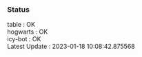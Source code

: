 ### Status


table : OK  
hogwarts : OK  
icy-bot : OK  
Latest Update : 2023-01-18 10:08:42.875568
